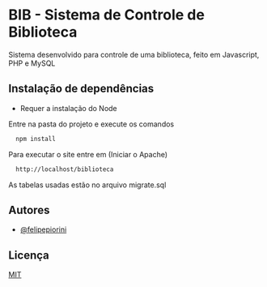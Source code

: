 
# BIB - Sistema de Controle de Biblioteca

Sistema desenvolvido para controle de uma biblioteca, feito em Javascript, PHP e MySQL

## Instalação de dependências 

* Requer a instalação do Node

Entre na pasta do projeto e execute os comandos

```bash
  npm install
```

Para executar o site entre em (Iniciar o Apache)

```bash
  http://localhost/biblioteca
```

As tabelas usadas estão no arquivo migrate.sql

## Autores

- [@felipepiorini](https://github.com/felipepiorini)


## Licença

[MIT](https://choosealicense.com/licenses/mit/)

